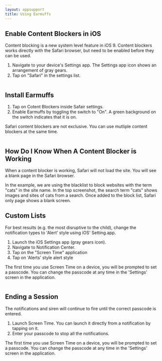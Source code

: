 ```yaml
---
layout: appsupport
title: Using Earmuffs
---
```


<div class="content-section-a">
<div class="container">
<div class="row">
<div class="col-lg-5 col-sm-6">
<h2 class="section-heading">Enable Content Blockers in iOS</h2>
<p class="lead">
Content blocking is a new system level feature in iOS 9.  Content blockers
works directly with the Safari browser, but need to be enabled before
they can be used.

<ol>
<li>Navigate to your device's Settings app.  The Settings app icon shows an arrangement of gray gears.</li>
<li>Tap on "Safari" in the settings list.</li>
</ol>
</p>
</div>
<div class="col-lg-5 col-lg-offset-2 col-sm-6">
<img class="img-responsive" src="{{ site.baseurl }}public/images/install0.png" alt="">
</div>
</div>

</div>
<!-- /.container -->

</div>
<!-- /.content-section-a -->

<div class="content-section-b">
<div class="container">
<div class="row">
<div class="col-lg-5 col-lg-offset-1 col-sm-push-6  col-sm-6">
<h2 class="section-heading">Install Earmuffs</h2>
<p class="lead">
<ol>
<li>Tap on Cotent Blockers inside Safair settings.</li>
<li>Enable Earmuffs by toggling the switch to "On".  A green background
on the switch indicates that it is on.</li>
</ol>
Safari content blockers are not exclusive.  You can use mutliple
content blockers at the same time.
</p>
</div>
<div class="col-lg-5 col-sm-pull-6  col-sm-6">
<img class="img-responsive" src="{{ site.baseurl }}public/images/install1.png" alt="">
</div>
</div>
</div>
<!-- /.container -->

</div>
<!-- /.content-section-b -->

<div class="content-section-a">

<div class="container">

<div class="row">
<div class="col-lg-5 col-sm-6">
<h2 class="section-heading">How Do I Know When A Content Blocker is Working</h2>
<p class="lead">
When a content blocker is working, Safari will not load the site.  You
will see a blank page in the Safari browser.
</p>
In the example, we are using the blacklist to block websites with the
term "cats" in the site name.  In the top screenshot, the search term
"cats" shows images and sites of cats from a search.  Once added to the
block list, Safari only page shows a blank screen.
</div>
<div class="col-lg-5 col-lg-offset-2 col-sm-6">
<img class="img-responsive" src="{{ site.baseurl }}public/images/inaction.png" alt="">
</div>
</div>

</div>
<!-- /.container -->

</div>
<!-- /.content-section-a -->



<!-- /////////////////////////////////////////////////////////////// -->
<!-- /////////////////////////////////////////////////////////////// -->
<div class="content-section-b">

<div class="container">

<div class="row">
<div class="col-lg-5 col-lg-offset-1 col-sm-push-6  col-sm-6">
<h2 class="section-heading">Custom Lists</h2>
<p class="lead">
For best results (e.g. the most disruptive to the child), change the notification types to 'Alert' style using iOS' Setting.app.

<ol>
<li>Launch the iOS Settings app (gray gears icon).</li>
<li>Navigate to Notification Center.</li>
<li>Tap on the "Screen Time" application</li>
<li>Tap on 'Alerts' style alert style</li>
</ol>
The first time you use Screen Time on a device, you will be prompted to set a passcode.
You can change the passcode at any time in the 'Settings' screen in the application.
</ol>

</p>
</div>
<div class="col-lg-5 col-sm-pull-6  col-sm-6">
<img class="img-responsive" src="{{ site.baseurl }}public/images/1.png" alt="">
</div>
</div>

</div>
<!-- /.container -->

</div>
<!-- /.content-section-b -->



<!-- /////////////////////////////////////////////////////////////// -->
<!-- /////////////////////////////////////////////////////////////// -->
<div class="content-section-a">

<div class="container">

<div class="row">
<div class="col-lg-5 col-sm-6">
<h2 class="section-heading">Ending a Session</h2>
<p class="lead">
The notifications and siren will continue to fire until the correct passcode is entered.

<ol>
<li>Launch Screen Time. You can launch it directly from a notification by tapping on it.</li>
<li>Enter your passcode to stop all the notifications.</li>
</ol>
The first time you use Screen Time on a device, you will be prompted to set a passcode.
You can change the passcode at any time in the 'Settings' screen in the application.
</ol>

</p>
</div>
<div class="col-lg-5 col-lg-offset-2 col-sm-6">
<img class="img-responsive" src="{{ site.baseurl }}public/images/safari-actions.png" alt="">
</div>
</div>

</div>
<!-- /.container -->

</div>
<!-- /.content-section-b -->




